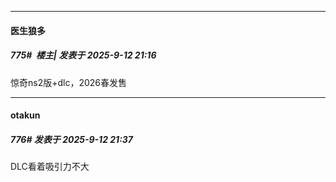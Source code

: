 ﻿
*****

####  医生狼多  
##### 775#         楼主| 发表于 2025-9-12 21:16

惊奇ns2版+dlc，2026春发售


*****

####  otakun  
##### 776#       发表于 2025-9-12 21:37

DLC看着吸引力不大

